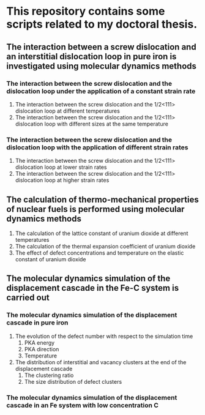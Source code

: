 # This repository contains some scripts related to my doctoral thesis.

## The interaction between a screw dislocation and an interstitial dislocation loop in pure iron is investigated using molecular dynamics methods
### The interaction between the screw dislocation and the dislocation loop under the application of a constant strain rate
  1. The interaction between the screw dislocation and the 1/2<111> dislocation loop at different temperatures
  2. The interaction between the screw dislocation and the 1/2<111> dislocation loop with different sizes at the same temperature
### The interaction between the screw dislocation and the dislocation loop with the application of different strain rates
  1. The interaction between the screw dislocation and the 1/2<111> dislocation loop at lower strain rates
  2. The interaction between the screw dislocation and the 1/2<111> dislocation loop at higher strain rates
## The calculation of thermo-mechanical properties of nuclear fuels is performed using molecular dynamics methods
1. The calculation of the lattice constant of uranium dioxide at different temperatures
2. The calculation of the thermal expansion coefficient of uranium dioxide
3. The effect of defect concentrations and temperature on the elastic constant of uranium dioxide 
## The molecular dynamics simulation of the displacement cascade in the Fe-C system is carried out
### The molecular dynamics simulation of the displacement cascade in pure iron
1. The evolution of the defect number with respect to the simulation time
    1. PKA energy
    2. PKA direction
    3. Temperature
2. The distribution of interstitial and vacancy clusters at the end of the displacement cascade
    1. The clustering ratio
    2. The size distribution of defect clusters
### The molecular dynamics simulation of the displacement cascade in an Fe system with low concentration C
